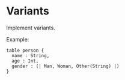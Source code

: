 # Variants

Implement variants.

Example:

```
table person {
  name : String,
  age : Int,
  gender : (| Man, Woman, Other(String) |)
}
```